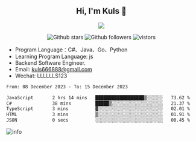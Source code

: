 <h2 align="center"> Hi, I'm Kuls 👋 </h2>
<p align="center">
    <p align="center">
        <img src=" https://avatars.githubusercontent.com/u/42165104?s=460&u=5c7fbf0bce7d4b38a15a44676e6f64b529e47598&v=4"/>
    </p>
    <p align="center">
      <img src="https://img.shields.io/github/stars/hellokuls?style=social" alt="Github stars" />
      <img src="https://img.shields.io/github/followers/hellokuls?style=social" alt="Github followers" />
      <img src="https://visitor-badge.glitch.me/badge?page_id=hellokuls.readme" alt="vistors" />
    </p>
</p>

- Program Language：C#、Java、Go、Python
- Learning Program Language: js
- Backend Software Engineer.
- Email: kuls666888@gmail.com
- Wechat: LLLLLLS123

<!--START_SECTION:waka-->

```txt
From: 08 December 2023 - To: 15 December 2023

JavaScript       2 hrs 14 mins   ██████████████████▒░░░░░░   73.62 %
C#               38 mins         █████▒░░░░░░░░░░░░░░░░░░░   21.37 %
TypeScript       3 mins          ▓░░░░░░░░░░░░░░░░░░░░░░░░   02.01 %
HTML             3 mins          ▒░░░░░░░░░░░░░░░░░░░░░░░░   01.91 %
JSON             0 secs          ░░░░░░░░░░░░░░░░░░░░░░░░░   00.45 %
```

<!--END_SECTION:waka-->

![info](https://github-readme-stats.vercel.app/api?username=hellokuls&show_icons=true&count_private=true&hide=prs&theme=default_repocard)


